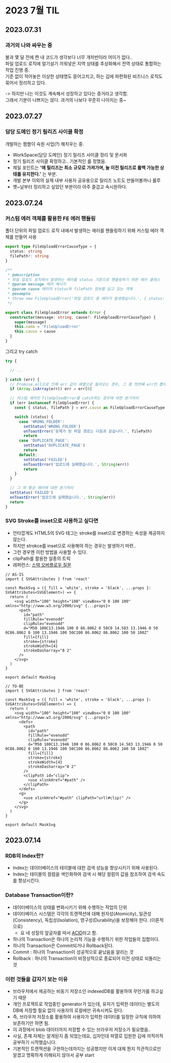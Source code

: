 # 2023 7월 TIL

## 2023.07.31
### 과거의 나와 싸우는 중
불과 몇 달 전에 짠 내 코드가 생각보다 너무 개차반이라 어이가 없다..   
파일 업로드 로직에 얼기설기 끼워넣은 지역 상태를 추상화해서 전역 상태로 통합하는 작업 진행 중.   
기준 없이 적어놓은 이상한 상태명도 뜯어고치고, 하는 김에 파편화된 비즈니스 로직도 묶어서 정리하고 있다.   
   
-> 하지만 나는 이것도 계속해서 성장하고 있다는 증거라고 생각함.   
그래서 기분이 나쁘지는 않다. 과거의 나보다 꾸준히 나아지는 중~


## 2023.07.27
### 담당 도메인 정기 릴리즈 사이클 확정
개발하는 짬짬이 숙원 사업(?) 해치우는 중.
- WorkSpace(담당 도메인) 정기 릴리즈 사이클 정리 및 문서화
- 정기 릴리즈 사이클 확정하고.. 기본적인 룰 정했음.
- 제일 포인트는 **'매 릴리즈는 최소 규모로 가져가며, 늘 이전 릴리즈로 롤백 가능한 상태를 유지한다.'** 는 부분.
- 개발 본부 이외의 실제 내부 사용자 공유용으로 릴리즈 노트도 만들어볼까나 룰루
- 옛~날부터 정리하고 싶었던 부분이라 아주 즐겁고 속시원하다.

## 2023.07.24

### 커스텀 에러 객체를 활용한 FE 에러 핸들링
폴더 단위의 파일 업로드 로직 내에서 발생하는 에러를 핸들링하기 위해 커스텀 에러 객체를 만들어 사용
```ts
export type FileUploadErrorCauseType = {
  status: string
  filePath?: string
}

/**
 * @description
 * 파일 업로드 로직에서 발생하는 에러를 status 기준으로 핸들링하기 위한 에러 클래스
 * @param message 에러 메시지
 * @param cause 에러의 status와 filePath 정보를 담고 있는 객체
 * @example
 * throw new FileUploadError('파일 업로드 중 에러가 발생했습니다.', { status: 'FILE_UPLOAD_ERROR', filePath: 'path/to/file' })
 */

export class FileUploadError extends Error {
  constructor(message: string, cause?: FileUploadErrorCauseType) {
    super(message)
    this.name = 'FileUploadError'
    this.cause = cause
  }
}

```
그리고 try catch
```ts
try {

  // ...

} catch (err) {
  // Promise.all으로 인해 err 값이 배열으로 들어오는 경우, 그 중 첫번째 err만 뽑아 처리한다.
  if (Array.isArray(err)) err = err[0]

  // 커스텀 에러인 FileUploadError를 catch하는 경우에 대한 분기처리
  if (err instanceof FileUploadError) {
    const { status, filePath } = err.cause as FileUploadErrorCauseType

    switch (status) {
      case 'WRONG_FOLDER':
        setStatus('WRONG_FOLDER')
        onToastError('문제가 된 파일 경로는 다음과 같습니다.', filePath)
        return
      case 'DUPLICATE_PAGE':
        setStatus('DUPLICATE_PAGE')
        return
      default:
        setStatus('FAILED')
        onToastError('업로드에 실패했습니다.', String(err))
        return
    }
  }

  // 그 외 통상 에러에 대한 분기처리
  setStatus('FAILED')
  onToastError('업로드에 실패했습니다.', String(err))
  return
}
```

### SVG Stroke를 inset으로 사용하고 싶다면
- 안타깝게도 HTML5의 SVG 태그는 stroke를 inset으로 변경하는 속성을 제공하지 않는다.
- 하지만 strokce를 inset으로 사용해야 하는 경우는 발생하기 마련..
- 그런 경우엔 이런 방법을 사용할 수 있다.
- clipPath를 활용한 일종의 트릭
- 레퍼런스: [스택 오버플로우 질문](https://stackoverflow.com/questions/7241393/can-you-control-how-an-svgs-stroke-width-is-drawn)
```tsx
// AS-IS
import { SVGAttributes } from 'react'

const MaskSvg = ({ fill = 'white', stroke = 'black', ...props }: SVGAttributes<SVGElement>) => {
  return (
    <svg width="100" height="100" viewBox="0 0 100 100" xmlns="http://www.w3.org/2000/svg" {...props}>
      <path
        id="path"
        fillRule="evenodd"
        clipRule="evenodd"
        d="M50 100C13.1946 100 0 86.8062 0 50C0 14.583 13.1946 0 50 0C86.8062 0 100 13.1946 100 50C100 86.8062 86.8062 100 50 100Z"
        fill={fill}
        stroke={stroke}
        strokeWidth={4}
        strokeDasharray="8 2"
      />
    </svg>
  )
}

export default MaskSvg
```

```tsx
// TO-BE
import { SVGAttributes } from 'react'

const MaskSvg = ({ fill = 'white', stroke = 'black', ...props }: SVGAttributes<SVGElement>) => {
  return (
    <svg width="100" height="100" viewBox="0 0 100 100" xmlns="http://www.w3.org/2000/svg" {...props}>
      <defs>
        <path
          id="path"
          fillRule="evenodd"
          clipRule="evenodd"
          d="M50 100C13.1946 100 0 86.8062 0 50C0 14.583 13.1946 0 50 0C86.8062 0 100 13.1946 100 50C100 86.8062 86.8062 100 50 100Z"
          fill={fill}
          stroke={stroke}
          strokeWidth={4}
          strokeDasharray="8 2"
        />
        <clipPath id="clip">
          <use xlinkHref="#path" />
        </clipPath>
      </defs>
      <g>
        <use xlinkHref="#path" clipPath="url(#clip)" />
      </g>
    </svg>
  )
}

export default MaskSvg
```


## 2023.07.14

### RDB의 Index란?

- Index는 데이터베이스의 테이블에 대한 검색 성능을 향상시키기 위해 사용된다.
- Index는 테이블의 컬럼을 색인화하여 검색 시 해당 컬럼의 값을 참조하여 검색 속도를 향상시킨다.

### Database Transaction이란?

- 데이터베이스의 상태를 변화시키기 위해 수행하는 작업의 단위
- 데이터베이스 시스템은 각각의 트랜잭션에 대해 원자성(Atomicity), 일관성(Consistency), 독립성(Isolation), 영구성(Durability)을 보장해야 한다. (이론적으로)
  - 요 네 성질의 앞글자를 따서 [ACID](https://ko.wikipedia.org/wiki/ACID)라고 함.
- 하나의 Transaction은 하나의 논리적 기능을 수행하기 위한 작업들의 집합이다.
- 하나의 Transaction은 Commit되거나 Rollback된다.
- Commit : 하나의 Transaction이 성공적으로 끝났음을 알리는 것
- Rollback : 하나의 Transaction이 비정상적으로 종료되어 이전 상태로 되돌리는 것

### 이런 것들을 갑자기 보는 이유

- 브라우저에서 제공하는 비동기 저장소인 indexedDB를 활용하여 무언가를 하고싶기 때문
- 개인 프로젝트로 작업중인 generator가 있는데, 유저가 입력한 데이터는 별도의 DB에 저장할 필요 없이 사용자의 로컬에만 귀속시켜도 된다.
- 즉, 브라우저 저장소를 활용하여 사용자가 입력한 데이터를 일정한 규칙에 의하여 보존하기만 하면 됨.
- 이 과정에서 blob 데이터까지 저장할 수 있는 브라우저 저장소가 필요했음..
- 사실, 존재 자체는 알게된지 좀 되었는데요, 십자인대 파열로 입원한 김에 끼적끼적 공부하기 시작했습니다.
- 기본적인 트랜잭션을 구현하는데까지는 성공했지만 이게 대체 뭔지 직관적으로만 알겠고 명확하게 이해되지 않아서 공부 start
